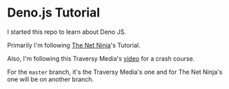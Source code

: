 # Deno.js Tutorial

I started this repo to learn about Deno JS.

Primarily I'm following [The Net Ninja](https://www.youtube.com/playlist?list=PL4cUxeGkcC9gnaJdxuGvEGYQ9iHb8mxsh)'s Tutorial.

Also, I'm following this Traversy Media's [video](https://www.youtube.com/watch?v=NHHhiqwcfRM) for a crash course.

For the `master` branch, it's the Traversy Media's one and for The Net Ninja's one will be on another branch.
